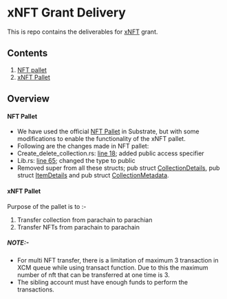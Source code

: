 # xNFT Grant Delivery

This is repo contains the deliverables for [xNFT](https://github.com/w3f/Grants-Program/blob/master/applications/xNFT.md) grant.

## Contents
1. [NFT pallet](https://github.com/antiers-solutions/xNFT/tree/master/nfts) 
2. [xNFT Pallet](https://github.com/antiers-solutions/xNFT/tree/master/pallet-xnft)

## Overview
#### NFT Pallet
- We have used the official [NFT Pallet](https://github.com/paritytech/substrate/tree/polkadot-v0.9.43/frame/nfts) in Substrate, but with some modifications to enable the functionality of the xNFT pallet.
- Following are the changes made in NFT pallet: 
- Create_delete_collection.rs: [line 18](https://github.com/antiers-solutions/xNFT/blob/f4b5a9387a24bfc4be0fd4dc79872a07902a22bb/nfts/src/features/create_delete_collection.rs#L18); added public access specifier
- Lib.rs: [line 65](https://github.com/antiers-solutions/xNFT/blob/f4b5a9387a24bfc4be0fd4dc79872a07902a22bb/nfts/src/lib.rs#L65); changed the type to public
- Removed super from all these structs; pub struct [CollectionDetails](https://github.com/antiers-solutions/xNFT/blob/f4b5a9387a24bfc4be0fd4dc79872a07902a22bb/nfts/src/types.rs#L85), pub struct [ItemDetails](https://github.com/antiers-solutions/xNFT/blob/f4b5a9387a24bfc4be0fd4dc79872a07902a22bb/nfts/src/types.rs#L134) and pub struct [CollectionMetadata](https://github.com/antiers-solutions/xNFT/blob/f4b5a9387a24bfc4be0fd4dc79872a07902a22bb/nfts/src/types.rs#L157).

#### xNFT Pallet
Purpose of the pallet is to :-
1. Transfer collection from parachain to parachian 
2. Transfer NFTs from parachain to parachain 
##### **NOTE:-**
- For multi NFT transfer, there is a limitation of maximum 3 transaction in XCM queue while using transact function. Due to this the maximum number of nft that can be transferred at one time is 3.
- The sibling account must have enough funds to perform the transactions.